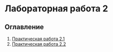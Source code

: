# Лабораторная работа 2

## Оглавление

1. [Практическая работа 2.1](task1.md)
2. [Практическая работа 2.2](task2.md)